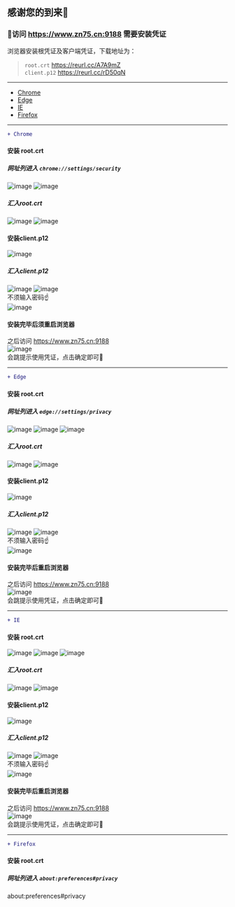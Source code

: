 感谢您的到来👋
-
### 🍿访问 https://www.zn75.cn:9188 需要安装凭证
浏览器安装根凭证及客户端凭证，下载地址为：</br>
>`root.crt` https://reurl.cc/A7A9mZ</br>
>`client.p12` https://reurl.cc/rD50qN
---
* [Chrome](#chrome)
* [Edge](#edge)
* [IE](#ie)
* [Firefox](#firefox)
---
<span id="chrome"></span>
```diff
+ Chrome
```
#### 安装 root.crt
##### 网址列进入 `chrome://settings/security`
![image](https://user-images.githubusercontent.com/105436224/168208708-ac2b9949-fbc9-46ff-b7c5-be52b5fd7046.png)
![image](https://user-images.githubusercontent.com/105436224/168208889-31c6e0d0-c881-43af-9779-a5f7c48fd093.png)
##### 汇入root.crt
![image](https://user-images.githubusercontent.com/105436224/168209559-dcaf66b8-c628-40e6-a9b0-ba265869006f.png)
![image](https://user-images.githubusercontent.com/105436224/168209746-be6fca4f-ae8d-48d3-bce9-d0d37349c4a9.png)
#### 安装client.p12
![image](https://user-images.githubusercontent.com/105436224/168209945-dd6cb507-434d-4b00-8979-c9f0f4a41342.png)
##### 汇入client.p12
![image](https://user-images.githubusercontent.com/105436224/168210115-713dbe97-f850-463f-b0cf-3defcce71649.png)
![image](https://user-images.githubusercontent.com/105436224/168210381-850b3c61-cc69-450b-a60a-578d223dd6e8.png)
</br>不须输入密码☝️</br>
![image](https://user-images.githubusercontent.com/105436224/168210521-4b27b7c7-0f91-41b8-811b-b452da056eb1.png)
#### 安装完毕后须重启浏览器
之后访问 https://www.zn75.cn:9188</br>
![image](https://user-images.githubusercontent.com/105436224/168221470-197fbf8a-1adb-446c-87f4-99b63961144a.png)
</br>会跳提示使用凭证，点击确定即可🚀

---
<span id="edge"></span>
```diff
+ Edge
```
#### 安装 root.crt
##### 网址列进入 `edge://settings/privacy`
![image](https://user-images.githubusercontent.com/105436224/168474576-6698058d-78e7-435b-9009-d244d1b6b172.png)
![image](https://user-images.githubusercontent.com/105436224/168474631-d29a13c8-605b-4147-afec-dac64ae9eda3.png)
![image](https://user-images.githubusercontent.com/105436224/168208889-31c6e0d0-c881-43af-9779-a5f7c48fd093.png)
##### 汇入root.crt
![image](https://user-images.githubusercontent.com/105436224/168209559-dcaf66b8-c628-40e6-a9b0-ba265869006f.png)
![image](https://user-images.githubusercontent.com/105436224/168209746-be6fca4f-ae8d-48d3-bce9-d0d37349c4a9.png)
#### 安装client.p12
![image](https://user-images.githubusercontent.com/105436224/168209945-dd6cb507-434d-4b00-8979-c9f0f4a41342.png)
##### 汇入client.p12
![image](https://user-images.githubusercontent.com/105436224/168210115-713dbe97-f850-463f-b0cf-3defcce71649.png)
![image](https://user-images.githubusercontent.com/105436224/168210381-850b3c61-cc69-450b-a60a-578d223dd6e8.png)
</br>不须输入密码☝️</br>
![image](https://user-images.githubusercontent.com/105436224/168210521-4b27b7c7-0f91-41b8-811b-b452da056eb1.png)
#### 安装完毕后重启浏览器
之后访问 https://www.zn75.cn:9188</br>
![image](https://user-images.githubusercontent.com/105436224/168476727-61fbc4d4-004a-490d-9473-8873c4941000.png)
</br>会跳提示使用凭证，点击确定即可🚀

---
<span id="ie"></span>
```diff
+ IE
```
#### 安装 root.crt
![image](https://user-images.githubusercontent.com/105436224/168475903-bf932b5f-5d5a-4ff9-8d19-4327bce84594.png)
![image](https://user-images.githubusercontent.com/105436224/168476095-848af13f-7048-4c29-b219-cddd94e93364.png)
![image](https://user-images.githubusercontent.com/105436224/168208889-31c6e0d0-c881-43af-9779-a5f7c48fd093.png)
##### 汇入root.crt
![image](https://user-images.githubusercontent.com/105436224/168209559-dcaf66b8-c628-40e6-a9b0-ba265869006f.png)
![image](https://user-images.githubusercontent.com/105436224/168209746-be6fca4f-ae8d-48d3-bce9-d0d37349c4a9.png)
#### 安装client.p12
![image](https://user-images.githubusercontent.com/105436224/168209945-dd6cb507-434d-4b00-8979-c9f0f4a41342.png)
##### 汇入client.p12
![image](https://user-images.githubusercontent.com/105436224/168210115-713dbe97-f850-463f-b0cf-3defcce71649.png)
![image](https://user-images.githubusercontent.com/105436224/168210381-850b3c61-cc69-450b-a60a-578d223dd6e8.png)
</br>不须输入密码☝️</br>
![image](https://user-images.githubusercontent.com/105436224/168210521-4b27b7c7-0f91-41b8-811b-b452da056eb1.png)
#### 安装完毕后重启浏览器
之后访问 https://www.zn75.cn:9188</br>
![image](https://user-images.githubusercontent.com/105436224/168476184-fa4ec6de-b74b-4b61-a133-bf55e4c19d52.png)
</br>会跳提示使用凭证，点击确定即可🚀

---
<span id="firefox"></span>
```diff
+ Firefox
```
#### 安装 root.crt
##### 网址列进入 `about:preferences#privacy`
about:preferences#privacy
